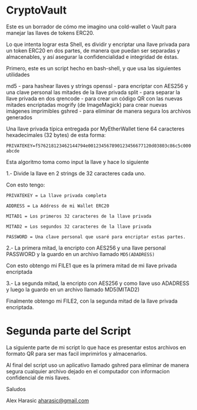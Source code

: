 # CryptoVault
Este es un borrador de cómo me imagino una cold-wallet o Vault para manejar las llaves de tokens ERC20.

Lo que intenta lograr esta Shell, es dividir y encriptar una llave privada para un token ERC20 en dos partes, de manera que puedan ser separadas y almacenables, y así asegurar la confidencialidad e integridad de éstas.

Primero, este es un script hecho en bash-shell, y que usa las siguientes utilidades

md5 - para hashear llaves y strings
openssl - para encriptar con AES256 y una clave personal las mitades de la llave privada
split - para separar la llave privada en dos
qrencode - para crear un código QR con las nuevas mitades encriptadas
mogrify (de ImageMagick) para crear nuevas imágenes imprimibles
gshred - para eliminar de manera segura los archivos generados

Una llave privada típica entregada por MyEtherWallet tiene 64 caracteres hexadecimales (32 bytes) de esta forma:

`PRIVATEKEY=f576218123462144794e001234567890123456677120d03803c86c5c000abcde`

Esta algoritmo toma como input la llave y hace lo siguiente

1.- Divide la llave en 2 strings de 32 caracteres cada uno.

Con esto tengo:

`PRIVATEKEY = La llave privada completa`

`ADDRESS = La Address de mi Wallet ERC20`

`MITAD1 = Los primeros 32 caracteres de la llave privada`

`MITAD2 = Los segundos 32 caracteres de la llave privada`

`PASSWORD = Una clave personal que usaré para encriptar estas partes.`



2.- La primera mitad, la encripto con AES256 y una llave personal PASSWORD y la guardo en un archivo llamado `MD5(ADADRESS)`

Con esto obtengo mi FILE1 que es la primera mitad de mi llave privada encriptada

3.- La segunda mitad, la encripto con AES256 y como llave uso ADADRESS y luego la guardo en un archivo llamado MD5(MITAD2)

Finalmente obtengo mi FILE2, con la segunda mitad de la llave privada encriptada.

Segunda parte del Script
==========================
La siguiente parte de mi script lo que hace es presentar estos archivos en formato QR para ser mas facil imprimirlos y almacenarlos.

Al final del script uso un aplicativo llamado gshred para eliminar de manera segura cualquier archivo dejado en el computador con informacion confidencial de mis llaves.


Saludos

Alex Harasic
aharasic@gmail.com
